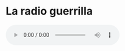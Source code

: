 # La radio guerrilla



<!DOCTYPE html>

<html lang="en">
<head>
    <meta charset="utf-8">
    
</head>
<body>
    <audio controls="controls">
        <source src="http://giss.tv:8000/guerrillaradio.mp3" type="audio/mpeg">
        <source src="http://giss.tv:8000/guerrillaradio.ogg" type="audio/ogg">
        
    </audio>
</body>
</html>  
